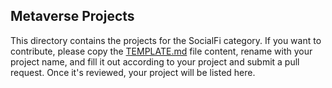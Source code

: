 ## Metaverse Projects

This directory contains the projects for the SocialFi category. If you want to contribute, please copy the [TEMPLATE.md](TEMPLATE.md) file content, rename with your project name, and fill it out according to your project and submit a pull request. Once it's reviewed, your project will be listed here.